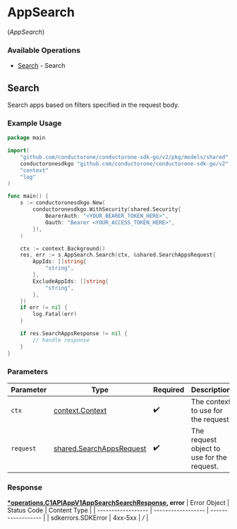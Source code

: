 # AppSearch
(*AppSearch*)

### Available Operations

* [Search](#search) - Search

## Search

Search apps based on filters specified in the request body.

### Example Usage

```go
package main

import(
	"github.com/conductorone/conductorone-sdk-go/v2/pkg/models/shared"
	conductoronesdkgo "github.com/conductorone/conductorone-sdk-go/v2"
	"context"
	"log"
)

func main() {
    s := conductoronesdkgo.New(
        conductoronesdkgo.WithSecurity(shared.Security{
            BearerAuth: "<YOUR_BEARER_TOKEN_HERE>",
            Oauth: "Bearer <YOUR_ACCESS_TOKEN_HERE>",
        }),
    )

    ctx := context.Background()
    res, err := s.AppSearch.Search(ctx, &shared.SearchAppsRequest{
        AppIds: []string{
            "string",
        },
        ExcludeAppIds: []string{
            "string",
        },
    })
    if err != nil {
        log.Fatal(err)
    }

    if res.SearchAppsResponse != nil {
        // handle response
    }
}
```

### Parameters

| Parameter                                                                | Type                                                                     | Required                                                                 | Description                                                              |
| ------------------------------------------------------------------------ | ------------------------------------------------------------------------ | ------------------------------------------------------------------------ | ------------------------------------------------------------------------ |
| `ctx`                                                                    | [context.Context](https://pkg.go.dev/context#Context)                    | :heavy_check_mark:                                                       | The context to use for the request.                                      |
| `request`                                                                | [shared.SearchAppsRequest](../../pkg/models/shared/searchappsrequest.md) | :heavy_check_mark:                                                       | The request object to use for the request.                               |


### Response

**[*operations.C1APIAppV1AppSearchSearchResponse](../../pkg/models/operations/c1apiappv1appsearchsearchresponse.md), error**
| Error Object       | Status Code        | Content Type       |
| ------------------ | ------------------ | ------------------ |
| sdkerrors.SDKError | 4xx-5xx            | */*                |
